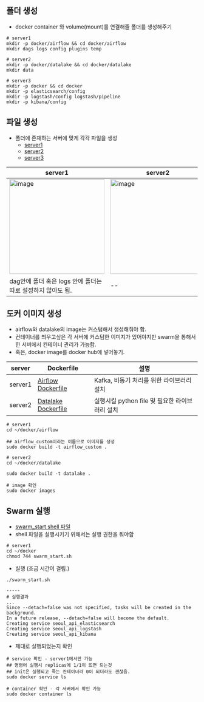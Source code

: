 
## 폴더 생성
- docker container 와 volume(mount)를 연결해줄 폴더를 생성해주기

```
# server1
mkdir -p docker/airflow && cd docker/airflow
mkdir dags logs config plugins temp

# server2
mkdir -p docker/datalake && cd docker/datalake
mkdir data

# server3
mkdir -p docker && cd docker
mkdir -p elasticsearch/config
mkdir -p logstash/config logstash/pipeline
mkdir -p kibana/config
```

## 파일 생성 
- 폴더에 존재하는 서버에 맞게 각각 파일을 생성
  - [server1](./server1)
  - [server2](./server2)
  - [server3](./server3) 

|server1|server2|server3|
|--|--|--|
|<img width="250" alt="image" src="https://github.com/user-attachments/assets/ddfffa93-8951-4c3d-b7fc-b41f87e2d3ab">|<img width="250" alt="image" src="https://github.com/user-attachments/assets/74a9a7d7-b252-4b6f-bd98-af4f56751fac">|<img width="250" alt="image" src="https://github.com/user-attachments/assets/eb9d7c6c-cdc4-4114-b4eb-4362af414905">|
|dag안에 폴더 혹은 logs 안에 폴더는 따로 설정하지 않아도 됨.|--|--|


## 도커 이미지 생성
- airflow와 datalake의 image는 커스텀해서 생성해줘야 함.
- 컨테이너를 띄우고싶은 각 서버에 커스텀한 이미지가 있어야지만 swarm을 통해서 한 서버에서 컨테이너 관리가 가능함.
- 혹은, docker image를 docker hub에 넣어놓기.

|server|Dockerfile|설명|
|--|--|--|
|server1|[Airflow Dockerfile](setting/server1/docker/airflow/Dockerfile)|Kafka, 비동기 처리를 위한 라이브러리 설치|
|server2|[Datalake Dockerfile](setting/server2/docker/datalake/Dockerfile)|실행시킬 python file 및 필요한 라이브러리 설치|

```
# server1
cd ~/docker/airflow

## airflow_custom이라는 이름으로 이미지를 생성
sudo docker build -t airflow_custom .
```

```
# server2
cd ~/docker/datalake

sudo docker build -t datalake .
```


```
# image 확인
sudo docker images
```

## Swarm 실행
- [swarm_start shell 파일](/setting/server1/docker/swarm_start.sh)
- shell 파일을 실행시키기 위해서는 실행 권한을 줘야함

```
# server1
cd ~/docker
chmod 744 swarm_start.sh
```

- 실행 (조금 시간이 걸림.)  
```
./swarm_start.sh

-----
# 실행결과
...
Since --detach=false was not specified, tasks will be created in the background.
In a future release, --detach=false will become the default.
Creating service seoul_api_elasticsearch
Creating service seoul_api_logstash
Creating service seoul_api_kibana
```

- 제대로 실행되었는지 확인

```
# service 확인 - server1에서만 가능
## 명령어 실행시 replicas에 1/1이 뜨면 되는것
## init은 실행되고 죽는 컨테이너라 0이 되더라도 괜찮음. 
sudo docker service ls

# container 확인 - 각 서버에서 확인 가능
sudo docker container ls 
```

